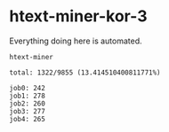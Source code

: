 # htext-miner-kor-3

Everything doing here is automated.

```
htext-miner

total: 1322/9855 (13.414510400811771%)

job0: 242
job1: 278
job2: 260
job3: 277
job4: 265
```